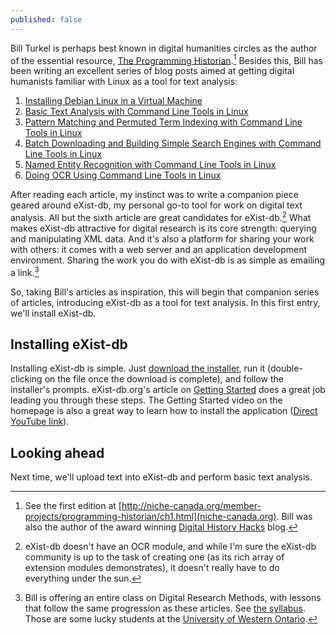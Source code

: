 ```yaml
---
published: false
---
```


Bill Turkel is perhaps best known in digital humanities circles as the author of the essential resource, [The Programming Historian](http://programminghistorian.org/).[^1] Besides this, Bill has been writing an excellent series of blog posts aimed at getting digital humanists familiar with Linux as a tool for text analysis:

1. [Installing Debian Linux in a Virtual Machine](http://williamjturkel.net/2013/05/31/installing-debian-linux-in-a-vm/)
2. [Basic Text Analysis with Command Line Tools in Linux](http://williamjturkel.net/2013/06/15/basic-text-analysis-with-command-line-tools-in-linux/)
3. [Pattern Matching and Permuted Term Indexing with Command Line Tools in Linux](http://williamjturkel.net/2013/06/20/pattern-matching-and-permuted-term-indexing-with-command-line-tools-in-linux/)
4. [Batch Downloading and Building Simple Search Engines with Command Line Tools in Linux](http://williamjturkel.net/2013/06/25/batch-downloading-and-building-simple-search-engines-with-command-line-tools-in-linux/)
5. [Named Entity Recognition with Command Line Tools in Linux](http://williamjturkel.net/2013/06/30/named-entity-recognition-with-command-line-tools-in-linux/)
6. [Doing OCR Using Command Line Tools in Linux](http://williamjturkel.net/2013/07/06/doing-ocr-using-command-line-tools-in-linux/)

After reading each article, my instinct was to write a companion piece geared around eXist-db, my personal go-to tool for work on digital text analysis.  All but the sixth article are great candidates for eXist-db.[^2]  What makes eXist-db attractive for digital research is its core strength: querying and manipulating XML data. And it's also a platform for sharing your work with others: it comes with a web server and an application development environment.  Sharing the work you do with eXist-db is as simple as emailing a link.[^3]

So, taking Bill's articles as inspiration, this will begin that companion series of articles, introducing eXist-db as a tool for text analysis.  In this first entry, we'll install eXist-db.

## Installing eXist-db

Installing eXist-db is simple.  Just [download the installer](http://exist-db.org/), run it (double-clicking on the file once the download is complete), and follow the installer's prompts.  eXist-db.org's article on [Getting Started](http://exist-db.org/exist/apps/doc/quickstart.xml) does a great job leading you through these steps.  The Getting Started video on the homepage is also a great way to learn how to install the application ([Direct YouTube link](http://www.youtube.com/watch?v=xvMau2aHRDo#at=132)).

## Looking ahead

Next time, we'll upload text into eXist-db and perform basic text analysis.

[^1]: See the first edition at [http://niche-canada.org/member-projects/programming-historian/ch1.html](niche-canada.org).  Bill was also the author of the award winning [Digital History Hacks](http://digitalhistoryhacks.blogspot.com/) blog.

[^2]: eXist-db doesn't have an OCR module, and while I'm sure the eXist-db community is up to the task of creating one (as its rich array of extension modules demonstrates), it doesn't really have to do everything under the sun.  

[^3]: Bill is offering an entire class on Digital Research Methods, with lessons that follow the same progression as these articles. See [the syllabus](http://williamjturkel.net/teaching/history-9877a-digital-research-methods-fall-2013/). Those are some lucky students at the [University of Western Ontario](http://history.uwo.ca/People/Faculty/turkel.html).